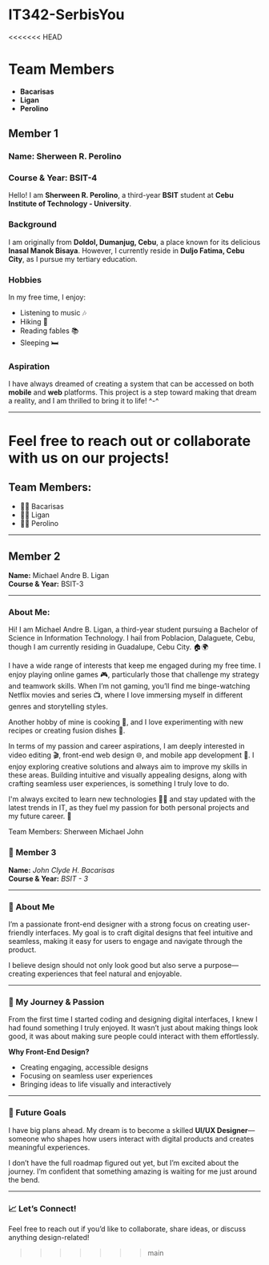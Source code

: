 # IT342-SerbisYou

<<<<<<< HEAD
# Team Members
- **Bacarisas**
- **Ligan**
- **Perolino**

## Member 1
### Name: Sherween R. Perolino
### Course & Year: BSIT-4

Hello! I am **Sherween R. Perolino**, a third-year **BSIT** student at **Cebu Institute of Technology - University**.

### Background
I am originally from **Doldol, Dumanjug, Cebu**, a place known for its delicious **Inasal Manok Bisaya**. However, I currently reside in **Duljo Fatima, Cebu City**, as I pursue my tertiary education.

### Hobbies
In my free time, I enjoy:
- Listening to music 🎶
- Hiking 🥾
- Reading fables 📚
- Sleeping 🛏️

### Aspiration
I have always dreamed of creating a system that can be accessed on both **mobile** and **web** platforms. This project is a step toward making that dream a reality, and I am thrilled to bring it to life! ^-^

---

Feel free to reach out or collaborate with us on our projects!
=======

## Team Members:
- 👨‍💻 Bacarisas
- 👨‍💻 Ligan
- 👨‍💻 Perolino

---

## Member 2  
**Name:** Michael Andre B. Ligan  
**Course & Year:** BSIT-3  

---

### About Me:
Hi! I am Michael Andre B. Ligan, a third-year student pursuing a Bachelor of Science in Information Technology. I hail from Poblacion, Dalaguete, Cebu, though I am currently residing in Guadalupe, Cebu City. 🏠🌍

I have a wide range of interests that keep me engaged during my free time. I enjoy playing online games 🎮, particularly those that challenge my strategy and teamwork skills. When I’m not gaming, you’ll find me binge-watching Netflix movies and series 📺, where I love immersing myself in different genres and storytelling styles.

Another hobby of mine is cooking 🍳, and I love experimenting with new recipes or creating fusion dishes 🍴.

In terms of my passion and career aspirations, I am deeply interested in video editing 🎬, front-end web design 🌐, and mobile app development 📱. I enjoy exploring creative solutions and always aim to improve my skills in these areas. Building intuitive and visually appealing designs, along with crafting seamless user experiences, is something I truly love to do.

I'm always excited to learn new technologies 🧑‍💻 and stay updated with the latest trends in IT, as they fuel my passion for both personal projects and my future career. 🚀

Team Members: 
Sherween
Michael
John

### **👤 Member 3**  
**Name:** *John Clyde H. Bacarisas*  
**Course & Year:** *BSIT - 3*

---

### **🎨 About Me**

I’m a passionate front-end designer with a strong focus on creating user-friendly interfaces. My goal is to craft digital designs that feel intuitive and seamless, making it easy for users to engage and navigate through the product.

I believe design should not only look good but also serve a purpose—creating experiences that feel natural and enjoyable.

---

### **🚀 My Journey & Passion**

From the first time I started coding and designing digital interfaces, I knew I had found something I truly enjoyed. It wasn’t just about making things look good, it was about making sure people could interact with them effortlessly.

**Why Front-End Design?**
- Creating engaging, accessible designs
- Focusing on seamless user experiences
- Bringing ideas to life visually and interactively

---

### **🌟 Future Goals**

I have big plans ahead. My dream is to become a skilled **UI/UX Designer**—someone who shapes how users interact with digital products and creates meaningful experiences.

I don’t have the full roadmap figured out yet, but I’m excited about the journey. I’m confident that something amazing is waiting for me just around the bend.

---

### **📈 Let’s Connect!**

Feel free to reach out if you’d like to collaborate, share ideas, or discuss anything design-related!

>>>>>>> main
